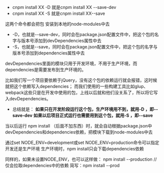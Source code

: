* cnpm install XX -D 就是cnpm install XX --save-dev
* cnpm install XX -S 就是cnpm install XX--save

这两个命令都会把包 安装到本地的node-modules中去
* -D，也就是--save-dev，同时会在package.json配置文件中，把这个包的名字与版本号添加到devDependencies属性中去
* -S，也就是--save，同时会在package.json配置文件中，把这个包的名字与版本号添加到dependencies属性中去

devDependencies里面的模块只用于开发环境，不用于生产环境，而 dependencies是需要发布到生产环境的。

比如我们写一个项目要依赖于jQuery，没有这个包的依赖运行就会报错，这时候就把这个依赖写入dependencies；
而我们使用的一些构建工具比如glup、webpack这些只是在开发中使用的包，上线以后就和他们没关系了，所以将它写入devDependencies。



* 总结就是：
    **如果只在开发阶段运行这个包，生产环境用不到，就用-D ，即--save-dev**
    **如果以后项目正式运行也需要用到这个包，就用-S ，即--save**
        


当以后运行  npm install （后面不加东西）时，就会自动根据package.json中devDependencies和dependencies依赖，把模块下载到node-modules中去

通过set NODE_ENV=development或set NODE_ENV=production命令可以指定开发还是生产环境
生产环境时，npm install只会下载dependencies依赖

同样的，如果未设置NODE_ENV，也可以这样做：
  npm install --production  // 仅会拉取dependencies中的依赖
  简写：npm install --prod
  

